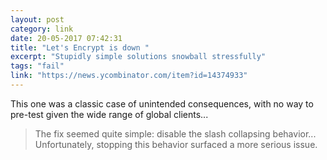```yaml
---
layout: post
category: link
date: 20-05-2017 07:42:31
title: "Let's Encrypt is down "
excerpt: "Stupidly simple solutions snowball stressfully"
tags: "fail"
link: "https://news.ycombinator.com/item?id=14374933"
---
```

This one was a classic case of unintended consequences, with no way to pre-test given the wide range of global clients...

> The fix seemed quite simple: disable the slash collapsing behavior... Unfortunately, stopping this behavior surfaced a more serious issue. 